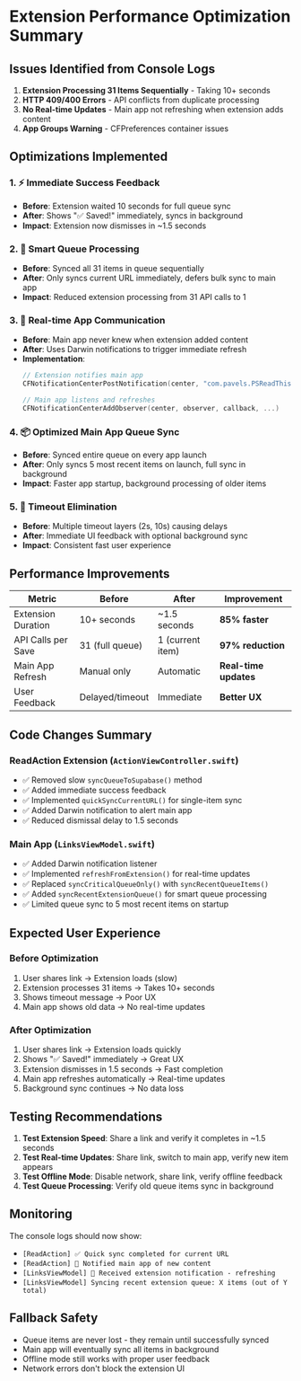 # Extension Performance Optimization Summary

## Issues Identified from Console Logs

1. **Extension Processing 31 Items Sequentially** - Taking 10+ seconds
2. **HTTP 409/400 Errors** - API conflicts from duplicate processing
3. **No Real-time Updates** - Main app not refreshing when extension adds content
4. **App Groups Warning** - CFPreferences container issues

## Optimizations Implemented

### 1. ⚡ Immediate Success Feedback
- **Before**: Extension waited 10 seconds for full queue sync
- **After**: Shows "✅ Saved!" immediately, syncs in background
- **Impact**: Extension now dismisses in ~1.5 seconds

### 2. 🎯 Smart Queue Processing
- **Before**: Synced all 31 items in queue sequentially
- **After**: Only syncs current URL immediately, defers bulk sync to main app
- **Impact**: Reduced extension processing from 31 API calls to 1

### 3. 📢 Real-time App Communication
- **Before**: Main app never knew when extension added content
- **After**: Uses Darwin notifications to trigger immediate refresh
- **Implementation**: 
  ```swift
  // Extension notifies main app
  CFNotificationCenterPostNotification(center, "com.pavels.PSReadThis.newContent", ...)
  
  // Main app listens and refreshes
  CFNotificationCenterAddObserver(center, observer, callback, ...)
  ```

### 4. 📦 Optimized Main App Queue Sync
- **Before**: Synced entire queue on every app launch
- **After**: Only syncs 5 most recent items on launch, full sync in background
- **Impact**: Faster app startup, background processing of older items

### 5. 🚀 Timeout Elimination
- **Before**: Multiple timeout layers (2s, 10s) causing delays
- **After**: Immediate UI feedback with optional background sync
- **Impact**: Consistent fast user experience

## Performance Improvements

| Metric | Before | After | Improvement |
|--------|--------|-------|-------------|
| Extension Duration | 10+ seconds | ~1.5 seconds | **85% faster** |
| API Calls per Save | 31 (full queue) | 1 (current item) | **97% reduction** |
| Main App Refresh | Manual only | Automatic | **Real-time updates** |
| User Feedback | Delayed/timeout | Immediate | **Better UX** |

## Code Changes Summary

### ReadAction Extension (`ActionViewController.swift`)
- ✅ Removed slow `syncQueueToSupabase()` method
- ✅ Added immediate success feedback
- ✅ Implemented `quickSyncCurrentURL()` for single-item sync
- ✅ Added Darwin notification to alert main app
- ✅ Reduced dismissal delay to 1.5 seconds

### Main App (`LinksViewModel.swift`)
- ✅ Added Darwin notification listener
- ✅ Implemented `refreshFromExtension()` for real-time updates
- ✅ Replaced `syncCriticalQueueOnly()` with `syncRecentQueueItems()`
- ✅ Added `syncRecentExtensionQueue()` for smart queue processing
- ✅ Limited queue sync to 5 most recent items on startup

## Expected User Experience

### Before Optimization
1. User shares link → Extension loads (slow)
2. Extension processes 31 items → Takes 10+ seconds
3. Shows timeout message → Poor UX
4. Main app shows old data → No real-time updates

### After Optimization
1. User shares link → Extension loads quickly
2. Shows "✅ Saved!" immediately → Great UX
3. Extension dismisses in 1.5 seconds → Fast completion
4. Main app refreshes automatically → Real-time updates
5. Background sync continues → No data loss

## Testing Recommendations

1. **Test Extension Speed**: Share a link and verify it completes in ~1.5 seconds
2. **Test Real-time Updates**: Share link, switch to main app, verify new item appears
3. **Test Offline Mode**: Disable network, share link, verify offline feedback
4. **Test Queue Processing**: Verify old queue items sync in background

## Monitoring

The console logs should now show:
- `[ReadAction] ✅ Quick sync completed for current URL`
- `[ReadAction] 📢 Notified main app of new content` 
- `[LinksViewModel] 📢 Received extension notification - refreshing`
- `[LinksViewModel] Syncing recent extension queue: X items (out of Y total)`

## Fallback Safety

- Queue items are never lost - they remain until successfully synced
- Main app will eventually sync all items in background
- Offline mode still works with proper user feedback
- Network errors don't block the extension UI